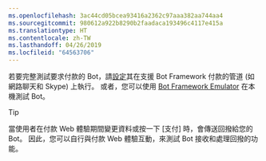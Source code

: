 ```yaml
---
ms.openlocfilehash: 3ac44cd05bcea93416a2362c97aaa382aa744aa4
ms.sourcegitcommit: 980612a922b8290b2faadaca193496c4117e415a
ms.translationtype: HT
ms.contentlocale: zh-TW
ms.lasthandoff: 04/26/2019
ms.locfileid: "64563706"
---
```

若要完整測試要求付款的 Bot，請[設定](~/bot-service-manage-channels.md)其在支援 Bot Framework 付款的管道 (如網路聊天和 Skype) 上執行。 或者，您可以使用 [Bot Framework Emulator](~/bot-service-debug-emulator.md) 在本機測試 Bot。

> [!TIP]
> 當使用者在付款 Web 體驗期間變更資料或按一下 [支付] 時，會傳送回撥給您的 Bot。 因此，您可以自行與付款 Web 體驗互動，來測試 Bot 接收和處理回撥的功能。

